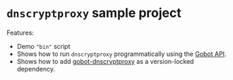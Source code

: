 # `dnscryptproxy` sample project

Features:

- Demo `"bin"` script
- Shows how to run `dnscryptproxy` programmatically using the [Gobot API](https://github.com/benallfree/gobot/tree/v1.0.0-alpha.34/docs/readme.md).
- Shows how to add [gobot-dnscryptproxy](https://www.npmjs.com/package/gobot-dnscryptproxy) as a version-locked dependency.

